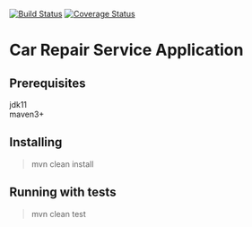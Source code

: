 [![Build Status](https://travis-ci.org/brest-java-course-summer-2019/ihnat-misiyuk.svg?branch=master)](https://travis-ci.org/brest-java-course-summer-2019/ihnat-misiyuk)
[![Coverage Status](https://coveralls.io/repos/github/brest-java-course-summer-2019/ihnat-misiyuk/badge.svg?branch=master)](https://coveralls.io/github/brest-java-course-summer-2019/ihnat-misiyuk?branch=master)

#  Car Repair Service Application #
##  Prerequisites ##
jdk11<br/>
maven3+<br/>
##  Installing ##
> mvn clean install
##  Running with tests ##
> mvn clean test

